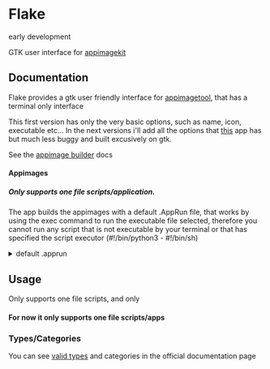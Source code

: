 # Flake

<p> early development </p>

<p> GTK user interface for <a href="https://github.com/AppImage/appimagekit">appimagekit</a></p> 

  <h2> Documentation </h2>
  
  Flake provides a gtk user friendly interface for <a href="https://github.com/AppImage/appimagekit">appimagetool</a>, that has a terminal only interface

  This first version has only the very basic options, such as name, icon, executable etc... In the next versions i'll add all the options that <a             href="https://github.com/SalaniLeo/appimagecreator">this</a> app has but much less buggy and built excusively on gtk.

  See the <a href="https://appimage-builder.readthedocs.io/en/latest/">appimage builder</a> docs

  <h4> Appimages </h4>
  
  <h5>Only supports one file scripts/application. </h5>
    
  <p>The app builds the appimages with a default .AppRun file, that works by using the exec command to run the executable file selected, therefore you cannot run any script that is not executable by your terminal or that has specified the script executor (#!/bin/python3 - #!/bin/sh)
  
<details>
    <summary>default .apprun</summary>
  <div>
  
    #!/bin/sh 
    HERE="$(dirname "$(readlink -f "${0}")")" 
    EXEC="${HERE}/usr/bin/[selected exe]" 
    exec "${EXEC}"
    
  </div> 

</details>
  
  <h2> Usage </h2>

  Only supports one file scripts, and only 

  <h4>For now it only supports one file scripts/apps</h4>

  <h3>Types/Categories</h3>
    You can see <a href="https://specifications.freedesktop.org/menu-spec/latest/apa.html">valid types</a> and categories in the official documentation page

